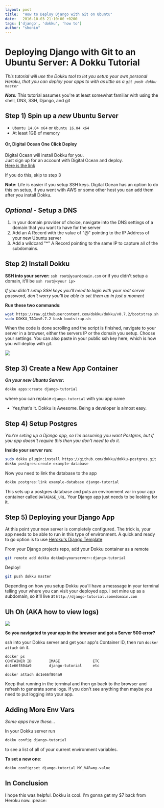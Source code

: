 ```yaml
---
layout: post
title:  "How to Deploy Django with Git on Ubuntu"
date:   2016-10-03 21:10:00 +0200
tags: ['django', 'dokku', 'how to']
author: "shonin"
---
```


# Deploying Django with Git to an Ubuntu Server: A Dokku Tutorial

*This tutorial will use the Dokku tool to let you setup your own
 personal Heroku, that you can deploy your apps to with as little as
 a `git push dokku master`*

***Note:*** This tutorial assumes you're at least somewhat familiar
 with using the shell, DNS, SSH, Django, and git

## Step 1) Spin up a *new* Ubuntu Server

* `Ubuntu 14.04 x64` or `Ubuntu 16.04 x64`
* At least 1GB of memory

#### Or, Digital Ocean One Click Deploy

Digital Ocean will install Dokku for you.  
Just sign up for an account with Digital Ocean and deploy.  
[Here is the link](https://www.digitalocean.com/products/one-click-apps/dokku/)

If you do this, skip to step 3


**Note:** Life is easier if you setup SSH keys. Digital Ocean has an
 option to do this on setup, if you went with AWS or some other host
 you can add them after you install Dokku.

## *Optional* - Setup a DNS

1. In your domain provider of choice, navigate into the DNS settings of
a domain that you want to have for the server
1. Add an A Record with the value of "@" pointing to the IP Address of your new Ubuntu server
2. Add a wildcard "*" A Record pointing to the same IP to capture all of the subdomains.

## Step 2) Install Dokku

**SSH into your server:** `ssh root@yourdomain.com` or if you didn't
 setup a domain, it'll be `ssh root@<your ip>`

 *If you didn't setup SSH keys you'll need to login with your root
server password, don't worry you'll be able to set them up in just a
 moment*

**Run these two commands:**

```bash
wget https://raw.githubusercontent.com/dokku/dokku/v0.7.2/bootstrap.sh
sudo DOKKU_TAG=v0.7.2 bash bootstrap.sh
```

When the code is done scrolling and the script is finished, navigate
to your server in a browser, either the servers IP or the domain you
setup. Choose your settings. You can also paste in your public ssh key
 here, which is how you will deploy with git.

![](http://trdforums.org/styles/default/xenforo/smilies/awyeah.png)

## Step 3) Create a New App Container

***On your new Ubuntu Server:***

```bash
dokku apps:create django-tutorial
```
where you can replace `django-tutorial` with you app name

* Yes,that's it. Dokku is Awesome. Being a developer is almost
 easy.

## Step 4) Setup Postgres

*You're seting up a Django app, so I'm assuming you want Postgres, but
if you app doesn't require this then you don't need to do it.*

**Inside your server run:**

```bash
sudo dokku plugin:install https://github.com/dokku/dokku-postgres.git
dokku postgres:create example-database
```

Now you need to link the database to the app

```bash
dokku postgres:link example-database django-tutorial
```

This sets up a postgres database and puts an environment var in your
app container called `DATABASE_URL`. Your Django app just needs to be
 looking for it.

## Step 5) Deploying your Django App

At this point your new server is completely configured. The trick is,
your app needs to be able to run in this type of environment. A quick and ready
to go option is to use [Heroku's Django Template](https://github.com/heroku/heroku-django-template)

From your Django projects repo, add your Dokku container as a remote

```bash
git remote add dokku dokku@<yourserver>:django-tutorial
```

Deploy!

```bash
git push dokku master
```

Depending on how you setup Dokku you'll have a messsage in your terminal telling
your where you can visit your deployed app. I set mine up as a subdomain,
so it'll live at `http://django-tutorial.somedomain.com`

## Uh Oh (AKA how to view logs)

![](http://a.deviantart.net/avatars/o/h/oh-god-why-plz.png?1)

**So you navigated to your app in the browser and got a Server 500 error?**

ssh into your Dokku server and get your app's Container ID, then run
`docker attach` on it.

```bash
docker ps  
CONTAINER ID        IMAGE               ETC
dc1e66f804a9        django-tutorial     etc

docker attach dc1e66f804a9
```

Keep that running in the terminal and then go back to the browser and refresh
to generate some logs. If you don't see anything then maybe you need to put
logging into your app.  

## Adding More Env Vars
*Some apps have these...*

In your Dokku server run

```bash
dokku config django-tutorial
```

to see a list of all of your current environment variables.

**To set a new one:**

```bash
dokku config:set django-tutorial MY_VAR=my-value
```

## In Conclusion

I hope this was helpful. Dokku is cool. I'm gonna get my $7 back from
Heroku now. :peace:
